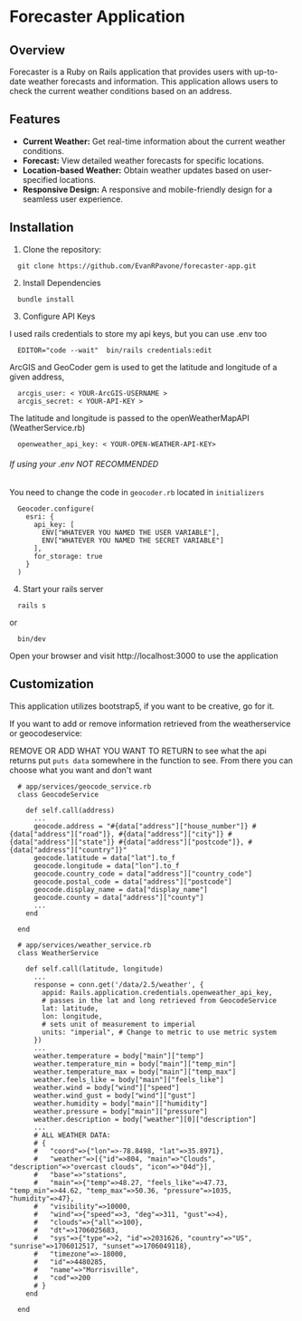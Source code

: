 # Forecaster Application

## Overview

Forecaster is a Ruby on Rails application that provides users with up-to-date weather forecasts and information. This application allows users to check the current weather conditions based on an address.

## Features

- **Current Weather:** Get real-time information about the current weather conditions.
- **Forecast:** View detailed weather forecasts for specific locations.
- **Location-based Weather:** Obtain weather updates based on user-specified locations.
- **Responsive Design:** A responsive and mobile-friendly design for a seamless user experience.

## Installation

1. Clone the repository:

  ```
    git clone https://github.com/EvanRPavone/forecaster-app.git
  ```

2. Install Dependencies

  ```
    bundle install
  ```

3. Configure API Keys

  I used rails credentials to store my api keys, but you can use .env too

  ```
    EDITOR="code --wait"  bin/rails credentials:edit
  ```

  ArcGIS and GeoCoder gem is used to get the latitude and longitude of a given address,
  
  ```
    arcgis_user: < YOUR-ArcGIS-USERNAME >
    arcgis_secret: < YOUR-API-KEY >
  ```

  The latitude and longitude is passed to the openWeatherMapAPI (WeatherService.rb)
  ```
    openweather_api_key: < YOUR-OPEN-WEATHER-API-KEY>
  ```

  ###### If using your .env NOT RECOMMENDED
  You need to change the code in `geocoder.rb` located in `initializers`
  ```
    Geocoder.configure(
      esri: {
        api_key: [
          ENV["WHATEVER YOU NAMED THE USER VARIABLE"],
          ENV["WHATEVER YOU NAMED THE SECRET VARIABLE"] 
        ], 
        for_storage: true
      }
    )
  ```

4. Start your rails server

  ```
    rails s
  ```
  or
  ```
    bin/dev
  ```

  Open your browser and visit http://localhost:3000 to use the application

## Customization

This application utilizes bootstrap5, if you want to be creative, go for it.

If you want to add or remove information retrieved from the weatherservice or geocodeservice:

REMOVE OR ADD WHAT YOU WANT TO RETURN
to see what the api returns put `puts data` somewhere in the function to see. From there you can choose what you want and don't want
```
  # app/services/geocode_service.rb
  class GeocodeService 

    def self.call(address)
      ...
      geocode.address = "#{data["address"]["house_number"]} #{data["address"]["road"]}, #{data["address"]["city"]} #{data["address"]["state"]} #{data["address"]["postcode"]}, #{data["address"]["country"]}"
      geocode.latitude = data["lat"].to_f
      geocode.longitude = data["lon"].to_f
      geocode.country_code = data["address"]["country_code"]
      geocode.postal_code = data["address"]["postcode"]
      geocode.display_name = data["display_name"]
      geocode.county = data["address"]["county"]
      ...
    end

  end

```

```
  # app/services/weather_service.rb
  class WeatherService
      
    def self.call(latitude, longitude)
      ...
      response = conn.get('/data/2.5/weather', {
        appid: Rails.application.credentials.openweather_api_key,
        # passes in the lat and long retrieved from GeocodeService
        lat: latitude,
        lon: longitude,
        # sets unit of measurement to imperial
        units: "imperial", # Change to metric to use metric system
      })
      ...
      weather.temperature = body["main"]["temp"]
      weather.temperature_min = body["main"]["temp_min"]
      weather.temperature_max = body["main"]["temp_max"]
      weather.feels_like = body["main"]["feels_like"]
      weather.wind = body["wind"]["speed"]
      weather.wind_gust = body["wind"]["gust"]
      weather.humidity = body["main"]["humidity"]
      weather.pressure = body["main"]["pressure"]
      weather.description = body["weather"][0]["description"]
      ...
      # ALL WEATHER DATA: 
      # {
      #   "coord"=>{"lon"=>-78.8498, "lat"=>35.8971}, 
      #   "weather"=>[{"id"=>804, "main"=>"Clouds", "description"=>"overcast clouds", "icon"=>"04d"}],
      #   "base"=>"stations", 
      #   "main"=>{"temp"=>48.27, "feels_like"=>47.73, "temp_min"=>44.62, "temp_max"=>50.36, "pressure"=>1035, "humidity"=>47},
      #   "visibility"=>10000, 
      #   "wind"=>{"speed"=>3, "deg"=>311, "gust"=>4}, 
      #   "clouds"=>{"all"=>100}, 
      #   "dt"=>1706025683, 
      #   "sys"=>{"type"=>2, "id"=>2031626, "country"=>"US", "sunrise"=>1706012517, "sunset"=>1706049118}, 
      #   "timezone"=>-18000, 
      #   "id"=>4480285, 
      #   "name"=>"Morrisville", 
      #   "cod"=>200
      # }
    end
      
  end
```